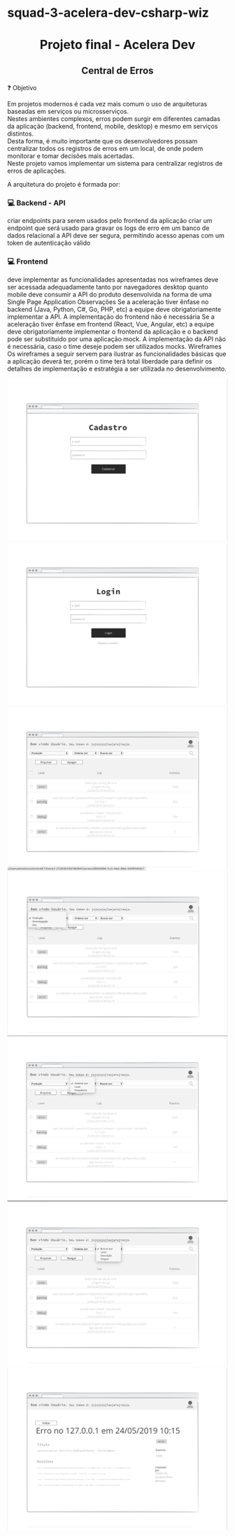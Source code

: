 # squad-3-acelera-dev-csharp-wiz

<h1 align="center">Projeto final - Acelera Dev</h1>


<h2 align="center">Central de Erros</h2>

:question: Objetivo

<p>Em projetos modernos é cada vez mais comum o uso de arquiteturas baseadas em serviços ou microsserviços. </br>
Nestes ambientes complexos, erros podem surgir em diferentes camadas da aplicação (backend, frontend, mobile, desktop) e mesmo em serviços distintos. </br> Desta forma, é muito importante que os desenvolvedores possam centralizar todos os registros de erros em um local, de onde podem monitorar e tomar decisões mais acertadas. </br> Neste projeto vamos implementar um sistema para centralizar registros de erros de aplicações.
</p>

A arquitetura do projeto é formada por:


### :computer: Backend - API
 criar endpoints para serem usados pelo frontend da aplicação
criar um endpoint que será usado para gravar os logs de erro em um banco de dados relacional
a API deve ser segura, permitindo acesso apenas com um token de autenticação válido

###  :computer:  Frontend
deve implementar as funcionalidades apresentadas nos wireframes
deve ser acessada adequadamente tanto por navegadores desktop quanto mobile
deve consumir a API do produto
desenvolvida na forma de uma Single Page Application
Observações
Se a aceleração tiver ênfase no backend (Java, Python, C#, Go, PHP, etc) a equipe deve obrigatoriamente implementar a API. A implementação do frontend não é necessária
Se a aceleração tiver ênfase em frontend (React, Vue, Angular, etc) a equipe deve obrigatoriamente implementar o frontend da aplicação e o backend pode ser substituido por uma aplicação mock. A implementação da API não é necessária, caso o time deseje podem ser utilizados mocks.
Wireframes
Os wireframes a seguir servem para ilustrar as funcionalidades básicas que a aplicação deverá ter, porém o time terá total liberdade para definir os detalhes de implementação e estratégia a ser utilizada no desenvolvimento.



<p align="center">
    <img alt="img" src="https://raw.githubusercontent.com/RMiike/squad-3-acelera-dev-csharp-wiz/master/assets/1-cadastro.png?token=ANPO6N26KVOQA6LQCGVVWQ264EP6S" />
  <img alt="img" src="https://raw.githubusercontent.com/RMiike/squad-3-acelera-dev-csharp-wiz/master/assets/2-login.png?token=ANPO6N4ZM3Q4CBAFVKXUJVS64EQBM" />
    <img alt="img" src="https://raw.githubusercontent.com/RMiike/squad-3-acelera-dev-csharp-wiz/master/assets/3-dashboard.png?token=ANPO6N6ULM2JG4SBP243RES64EQBQ" />
    <img alt="img" src="https://raw.githubusercontent.com/RMiike/squad-3-acelera-dev-csharp-wiz/master/assets/4-ambientes.png?token=ANPO6N7FEDWHO2QSK6CUI3264EQBW" />
    <img alt="img" src="https://raw.githubusercontent.com/RMiike/squad-3-acelera-dev-csharp-wiz/master/assets/5-order.png?token=ANPO6NZYVP6CXSEQIT7PLB264EQB2" />
    <img alt="img" src="https://raw.githubusercontent.com/RMiike/squad-3-acelera-dev-csharp-wiz/master/assets/6-filtro.png?token=ANPO6N7RTKAHX6W2E3YBFIC64EQCE" />
    <img alt="img" src="https://raw.githubusercontent.com/RMiike/squad-3-acelera-dev-csharp-wiz/master/assets/7-detalhes.png?token=ANPO6N57LPGEEPDBPEOWDSK64EQCM" />
</p>

